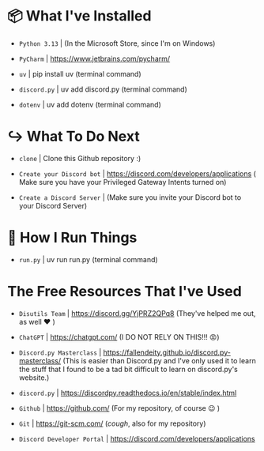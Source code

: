 # 📦 What I've Installed

- `Python 3.13` | (In the Microsoft Store, since I'm on Windows)


- `PyCharm` | https://www.jetbrains.com/pycharm/


- `uv` | pip install uv (terminal command)


- `discord.py` | uv add discord.py (terminal command)


- `dotenv` | uv add dotenv (terminal command)


# ↪️ What To Do Next

- `clone` | Clone this Github repository :)


- `Create your Discord bot` | https://discord.com/developers/applications ( Make sure you have your Privileged Gateway Intents turned on)


- `Create a Discord Server` | (Make sure you invite your Discord bot to your Discord Server)


# 🏃 How I Run Things

- `run.py` | uv run run.py (terminal command)


# The Free Resources That I've Used

- `Disutils Team` | https://discord.gg/YjPRZ2QPq8 (They've helped me out, as well :heart: )


- `ChatGPT` | https://chatgpt.com/ (I DO NOT RELY ON THIS!!! :rage:)


- `Discord.py Masterclass` | https://fallendeity.github.io/discord.py-masterclass/ (This is easier than Discord.py and I've only used it to learn the stuff that I found to be a tad bit difficult to learn on discord.py's website.)


- `discord.py` | https://discordpy.readthedocs.io/en/stable/index.html


- `Github` | https://github.com/ (For my repository, of course :wink: )


- `Git` | https://git-scm.com/ (*cough*, also for my repository)


- `Discord Developer Portal` | https://discord.com/developers/applications
